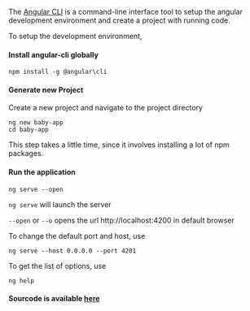 The [Angular CLI](https://github.com/angular/angular-cli) is a command-line interface tool to setup the angular development environment and create a project with running code.

To setup the development environment,
#### Install angular-cli globally
``` 
npm install -g @angular\cli
```
#### Generate new Project
Create a new project and navigate to the project directory
```
ng new baby-app
cd baby-app
```
This step takes a little time, since it involves installing a lot of npm packages.
#### Run the application

```
ng serve --open
```

```ng serve``` will launch the server 

```--open``` or ```--o``` opens the url http://localhost:4200 in default browser

To change the default port and host, use
```
ng serve --host 0.0.0.0 --port 4201
```

To get the list of options, use
```
ng help
``` 

#### Sourcode is available [here](https://github.com/DeepikaRajendran/baby-app/tree/initial_setup)
